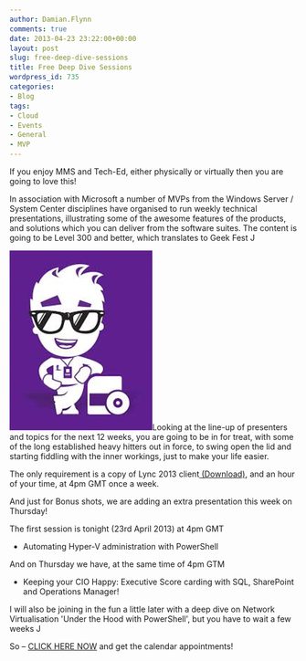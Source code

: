 ```yaml
---
author: Damian.Flynn
comments: true
date: 2013-04-23 23:22:00+00:00
layout: post
slug: free-deep-dive-sessions
title: Free Deep Dive Sessions
wordpress_id: 735
categories:
- Blog
tags:
- Cloud
- Events
- General
- MVP
---
```


If you enjoy MMS and Tech-Ed, either physically or virtually then you are going to love this!

In association with Microsoft a number of MVPs from the Windows Server / System Center disciplines have organised to run weekly technical presentations, illustrating some of the awesome features of the products, and solutions which you can deliver from the software suites. The content is going to be Level 300 and better, which translates to Geek Fest J

![](/Media/2013/04/042313_1428_FreeDeepDiv1.jpg)Looking at the line-up of presenters and topics for the next 12 weeks, you are going to be in for treat, with some of the long established heavy hitters out in force, to swing open the lid and starting fiddling with the inner workings, just to make your life easier.

The only requirement is a copy of Lync 2013 client[ (Download)](http://www.microsoft.com/en-us/download/details.aspx?id=35450), and an hour of your time, at 4pm GMT once a week.

And just for Bonus shots, we are adding an extra presentation this week on Thursday!

The first session is tonight (23rd April 2013) at 4pm GMT

  * Automating Hyper-V administration with PowerShell   


And on Thursday we have, at the same time of 4pm GTM

  * Keeping your CIO Happy: Executive Score carding with SQL, SharePoint and Operations Manager!   


I will also be joining in the fun a little later with a deep dive on Network Virtualisation 'Under the Hood with PowerShell', but you have to wait a few weeks J

So – [CLICK HERE NOW](https://skydrive.live.com/?cid=918C54A82D3B2A31&id=918C54A82D3B2A31%21107) and get the calendar appointments!
